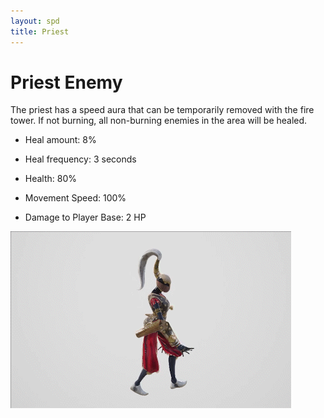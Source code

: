 ```yaml
---
layout: spd
title: Priest
---
```


# Priest Enemy

The priest has a speed aura that can be temporarily removed with the fire tower. If not burning, all non-burning enemies in the area will be healed.

* Heal amount: 8%

* Heal frequency: 3 seconds

* Health: 80%

* Movement Speed: 100%

* Damage to Player Base: 2 HP

<img src="/assets/images/spd/enemy-priest.gif" width="449" height="283">
